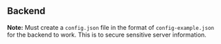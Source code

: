 ## Backend
**Note:** Must create a `config.json` file in the format of `config-example.json` for the backend to work. This is to secure sensitive server information.